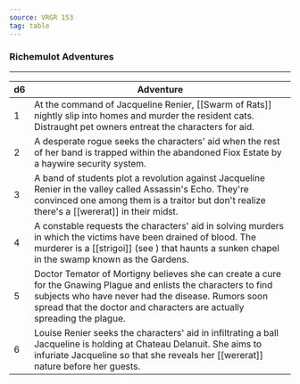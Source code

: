 ```yaml
---
source: VRGR 153
tag: table
---
```


### Richemulot Adventures
---
|d6|Adventure|
|----|------------|
|1|At the command of Jacqueline Renier, [[Swarm of Rats]] nightly slip into homes and murder the resident cats. Distraught pet owners entreat the characters for aid.|
|2|A desperate rogue seeks the characters' aid when the rest of her band is trapped within the abandoned Fiox Estate by a haywire security system.|
|3|A band of students plot a revolution against Jacqueline Renier in the valley called Assassin's Echo. They're convinced one among them is a traitor but don't realize there's a [[wererat]] in their midst.|
|4|A constable requests the characters' aid in solving murders in which the victims have been drained of blood. The murderer is a [[strigoi]] (see ) that haunts a sunken chapel in the swamp known as the Gardens.|
|5|Doctor Temator of Mortigny believes she can create a cure for the Gnawing Plague and enlists the characters to find subjects who have never had the disease. Rumors soon spread that the doctor and characters are actually spreading the plague.|
|6|Louise Renier seeks the characters' aid in infiltrating a ball Jacqueline is holding at Chateau Delanuit. She aims to infuriate Jacqueline so that she reveals her [[wererat]] nature before her guests.|
